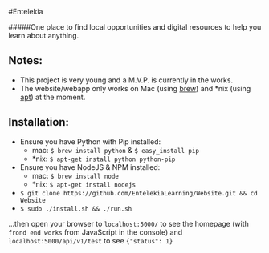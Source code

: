 #Entelekia

#####One place to find local opportunities and digital resources to help you learn about anything.

## Notes:
- This project is very young and a M.V.P. is currently in the works.
- The website/webapp only works on Mac (using [brew](http://brew.sh/)) and *nix (using [apt](https://wiki.debian.org/Apt)) at the moment.

## Installation:
- Ensure you have Python with Pip installed:
    - mac: `$ brew install python` & `$ easy_install pip`
    - *nix: `$ apt-get install python python-pip`
- Ensure you have NodeJS & NPM installed:
    - mac: `$ brew install node`
    - *nix: `$ apt-get install nodejs`
- `$ git clone https://github.com/EntelekiaLearning/Website.git && cd Website`
- `$ sudo ./install.sh && ./run.sh`

...then open your browser to `localhost:5000/` to see the homepage (with `frond end works` from JavaScript in the console) and `localhost:5000/api/v1/test` to see `{"status": 1}`
